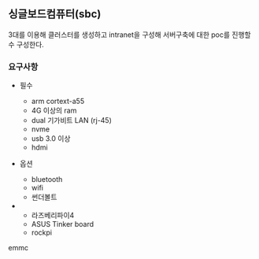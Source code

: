 싱글보드컴퓨터(sbc)
---

3대를 이용해 클러스터를 생성하고
intranet을 구성해 서버구축에 대한 poc를 진행할수 구성한다.

### 요구사항
- 필수
  - arm cortext-a55
  - 4G 이상의 ram
  - dual 기가비트 LAN (rj-45)
  - nvme
  - usb 3.0 이상
  - hdmi
- 옵션
  - bluetooth
  - wifi
  - 썬더볼트

- 
  - 라즈베리파이4
  -  ASUS Tinker board
  - rockpi

emmc
